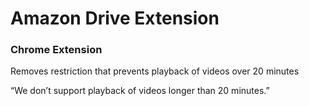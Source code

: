 # Amazon Drive Extension

### Chrome Extension
Removes restriction that prevents playback of videos over 20 minutes

“We don’t support playback of videos longer than 20 minutes.”
